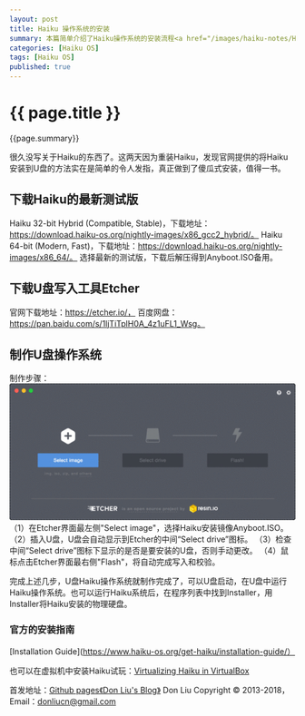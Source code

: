 ```yaml
---
layout: post
title: Haiku 操作系统的安装 
summary: 本篇简单介绍了Haiku操作系统的安装流程<a href="/images/haiku-notes/Haiku_Installer.jpg" target="_blank"><img src="/images/haiku-notes/Haiku_Installer.jpg" alt="安装界面Installer" height="500" width="633"></a> 
categories: [Haiku OS]  
tags: [Haiku OS]  
published: true  
---
```


# {{ page.title }} #

{{page.summary}}


很久没写关于Haiku的东西了。这两天因为重装Haiku，发现官网提供的将Haiku安装到U盘的方法实在是简单的令人发指，真正做到了傻瓜式安装，值得一书。

## 下载Haiku的最新测试版
Haiku 32-bit Hybrid (Compatible, Stable)，下载地址：https://download.haiku-os.org/nightly-images/x86_gcc2_hybrid/。
Haiku 64-bit (Modern, Fast)，下载地址：https://download.haiku-os.org/nightly-images/x86_64/。
选择最新的测试版，下载后解压得到Anyboot.ISO备用。

## 下载U盘写入工具Etcher
官网下载地址：https://etcher.io/，
百度网盘：https://pan.baidu.com/s/1ljTiTplH0A_4z1uFL1_Wsg。

## 制作U盘操作系统
制作步骤：
![Etcher](/images/haiku-notes/Etcher.gif)
（1）在Etcher界面最左侧"Select image"，选择Haiku安装镜像Anyboot.ISO。
（2）插入U盘，U盘会自动显示到Etcher的中间“Select drive”图标。
（3）检查中间“Select drive”图标下显示的是否是要安装的U盘，否则手动更改。
（4）鼠标点击Etcher界面最右侧"Flash"，将自动完成写入和校验。

完成上述几步，U盘Haiku操作系统就制作完成了，可以U盘启动，在U盘中运行Haiku操作系统。也可以运行Haiku系统后，在程序列表中找到Installer，用Installer将Haiku安装的物理硬盘。


### 官方的安装指南
[Installation Guide](https://www.haiku-os.org/get-haiku/installation-guide/）

也可以在虚拟机中安装Haiku试玩：[Virtualizing Haiku in VirtualBox](https://www.haiku-os.org/guides/virtualizing/virtualbox#part_iso)



首发地址：[Github pages《Don Liu's Blog》](http://doncn.github.io/blog)
Don Liu Copyright © 2013-2018， Email：donliucn@gmail.com


